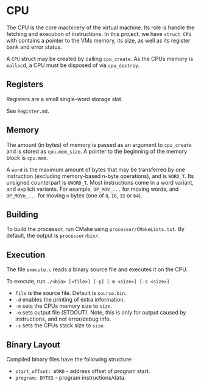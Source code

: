 # CPU

The CPU is the core machinery of the virtual machine. Its role is handle the fetching and execution of instructions.
In this project, we have `struct CPU` with contains a pointer to the VMs memory, its size, as well as its register bank and error status.

A `CPU` struct may be created by calling `cpu_create`. As the CPUs memory is `malloc`d, a CPU must be disposed of via `cpu_destroy`.

## Registers

Registers are a small single-word storage slot.

See `Register.md`.

## Memory

The amount (in bytes) of memory is passed as an argument to `cpu_create` and is stored as `cpu.mem_size`.
A pointer to the beginning of the memory block is `cpu.mem`.

A `word` is the maximum amount of bytes that may be transferred by one instruction (excluding memory-based n-byte operations), and is `WORD_T`. Its unsigned counterpart is `UWORD_T`. Most instructions come in a word variant, and explicit variants. For example, `OP_MOV_...` for moving words, and `OP_MOVn_...` for moving `n` bytes (one of `8`, `16`, `32` or `64`).

## Building
To build the processor, run CMake using `processor/CMakeLists.txt`.
By default, the output is `processor/bin/`.

## Execution

The file `execute.c` reads a binary source file and executes it on the CPU.

To execute, run `./<bin> [<file>] [-p] [-m <size>] [-s <size>]`
  - `file` is the source file. Default is `source.bin`.
  - `-d` enables the printing of extra information.
  - `-m` sets the CPUs memory size to `size`.
  - `-o` sets output file (STDOUT). Note, this is only for output caused by instructions, and not error/debug info.
  - `-s` sets the CPUs stack size to `size`.

## Binary Layout

Compiled binary files have the following structure:
- `start_offset: WORD` - address offset of program start.
- `program: BYTES` - program instructions/data.
